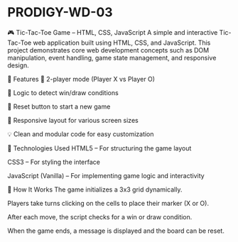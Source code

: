 # PRODIGY-WD-03

🎮 Tic-Tac-Toe Game – HTML, CSS, JavaScript
A simple and interactive Tic-Tac-Toe web application built using HTML, CSS, and JavaScript. This project demonstrates core web development concepts such as DOM manipulation, event handling, game state management, and responsive design.

🚀 Features
🎯 2-player mode (Player X vs Player O)

🧠 Logic to detect win/draw conditions

🔄 Reset button to start a new game

📱 Responsive layout for various screen sizes

💡 Clean and modular code for easy customization

📂 Technologies Used
HTML5 – For structuring the game layout

CSS3 – For styling the interface

JavaScript (Vanilla) – For implementing game logic and interactivity


🧠 How It Works
The game initializes a 3x3 grid dynamically.

Players take turns clicking on the cells to place their marker (X or O).

After each move, the script checks for a win or draw condition.

When the game ends, a message is displayed and the board can be reset.
